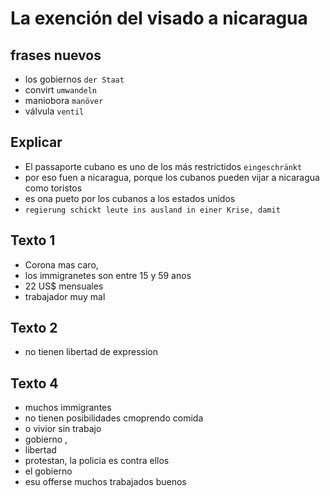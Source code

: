 # La exención del visado a nicaragua

## frases nuevos
- los gobiernos `der Staat`
- convirt 	`umwandeln`
- maniobora `manöver`
- válvula `ventil`

## Explicar
- El passaporte cubano es uno de los más restrictidos `eingeschränkt`
- por eso fuen a nicaragua, porque los cubanos pueden vijar a nicaragua  como toristos 
- es ona pueto por los cubanos a los estados unidos
- ` regierung schickt leute ins ausland in einer Krise, damit `
## Texto 1 
- Corona mas caro,
- los immigranetes son entre 15 y 59 anos
- 22 US$ mensuales
- trabajador muy mal 
 ## Texto 2 
 - no tienen libertad de expression
 ## Texto 4
 - muchos immigrantes  
 - no tienen posibilidades cmoprendo comida 
 - o vivior sin trabajo 
 - gobierno , 
 - libertad 
 - protestan, la policia es contra ellos 
 - el gobierno 
 - esu offerse muchos trabajados buenos
